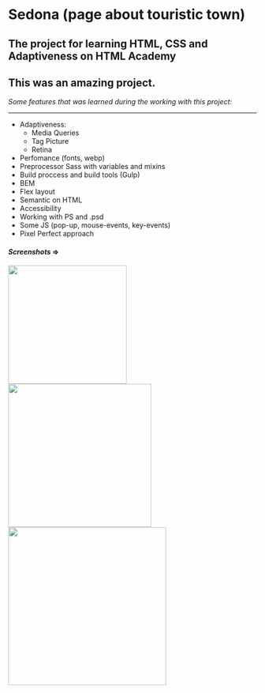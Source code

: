 # Sedona (page about touristic town)
## The project for learning HTML, CSS and Adaptiveness on HTML Academy
This was an amazing project.
---

_Some features that was learned during the working with this project:_

---

* Adaptiveness:
    * Media Queries
    * Tag Picture
    * Retina
* Perfomance (fonts, webp)
* Preprocessor Sass with variables and mixins
* Build proccess and build tools (Gulp)
* BEM
* Flex layout
* Semantic on HTML
* Accessibility
* Working with PS and .psd
* Some JS (pop-up, mouse-events, key-events)
* Pixel Perfect approach

#### _Screenshots_ =>

<img width="240" src="https://user-images.githubusercontent.com/30692310/51320079-d2b0b980-1a6f-11e9-99d5-6e6a744eda02.png"> <img width="290" src="https://user-images.githubusercontent.com/30692310/51320080-d2b0b980-1a6f-11e9-9a65-2ac3e6026991.png"> <img width="320" src="https://user-images.githubusercontent.com/30692310/51320081-d2b0b980-1a6f-11e9-8e50-b0eb7ecf6c78.png">

<!--project end-->
